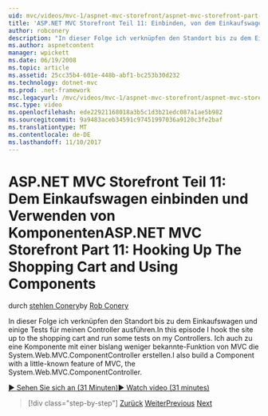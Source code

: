 ```yaml
---
uid: mvc/videos/mvc-1/aspnet-mvc-storefront/aspnet-mvc-storefront-part-11-hooking-up-the-shopping-cart-and-using-components
title: 'ASP.NET MVC Storefront Teil 11: Einbinden, von dem Einkaufswagen und Verwenden von Komponenten | Microsoft Docs'
author: robconery
description: "In dieser Folge ich verknüpfen den Standort bis zu dem Einkaufswagen und einige Tests für meinen Controller ausführen. Ich auch zu eine Komponente mit einem bislang weniger bekannte-Funktion von MVC, th erstellen..."
ms.author: aspnetcontent
manager: wpickett
ms.date: 06/19/2008
ms.topic: article
ms.assetid: 25cc35b4-601e-448b-abf1-bc253b30d232
ms.technology: dotnet-mvc
ms.prod: .net-framework
msc.legacyurl: /mvc/videos/mvc-1/aspnet-mvc-storefront/aspnet-mvc-storefront-part-11-hooking-up-the-shopping-cart-and-using-components
msc.type: video
ms.openlocfilehash: ede22921168018a3b5c1d3b21edc087a1ae5b982
ms.sourcegitcommit: 9a9483aceb34591c97451997036a9120c3fe2baf
ms.translationtype: MT
ms.contentlocale: de-DE
ms.lasthandoff: 11/10/2017
---
```

<a name="aspnet-mvc-storefront-part-11-hooking-up-the-shopping-cart-and-using-components"></a><span data-ttu-id="fcfd2-104">ASP.NET MVC Storefront Teil 11: Dem Einkaufswagen einbinden und Verwenden von Komponenten</span><span class="sxs-lookup"><span data-stu-id="fcfd2-104">ASP.NET MVC Storefront Part 11: Hooking Up The Shopping Cart and Using Components</span></span>
====================
<span data-ttu-id="fcfd2-105">durch [stehlen Conery](https://github.com/robconery)</span><span class="sxs-lookup"><span data-stu-id="fcfd2-105">by [Rob Conery](https://github.com/robconery)</span></span>

<span data-ttu-id="fcfd2-106">In dieser Folge ich verknüpfen den Standort bis zu dem Einkaufswagen und einige Tests für meinen Controller ausführen.</span><span class="sxs-lookup"><span data-stu-id="fcfd2-106">In this episode I hook the site up to the shopping cart and run some tests on my Controllers.</span></span> <span data-ttu-id="fcfd2-107">Ich auch zu eine Komponente mit einer bislang weniger bekannte-Funktion von MVC die System.Web.MVC.ComponentController erstellen.</span><span class="sxs-lookup"><span data-stu-id="fcfd2-107">I also build a Component with a little-known feature of MVC, the System.Web.MVC.ComponentController.</span></span>

[<span data-ttu-id="fcfd2-108">&#9654; Sehen Sie sich an (31 Minuten)</span><span class="sxs-lookup"><span data-stu-id="fcfd2-108">&#9654; Watch video (31 minutes)</span></span>](https://channel9.msdn.com/Blogs/ASP-NET-Site-Videos/aspnet-mvc-storefront-part-11-hooking-up-the-shopping-cart-and-using-components)

>[!div class="step-by-step"]
<span data-ttu-id="fcfd2-109">[Zurück](aspnet-mvc-storefront-part-10-shopping-cart-refactor-and-authorization.md)
[Weiter](aspnet-mvc-storefront-part-12-mocking.md)</span><span class="sxs-lookup"><span data-stu-id="fcfd2-109">[Previous](aspnet-mvc-storefront-part-10-shopping-cart-refactor-and-authorization.md)
[Next](aspnet-mvc-storefront-part-12-mocking.md)</span></span>
